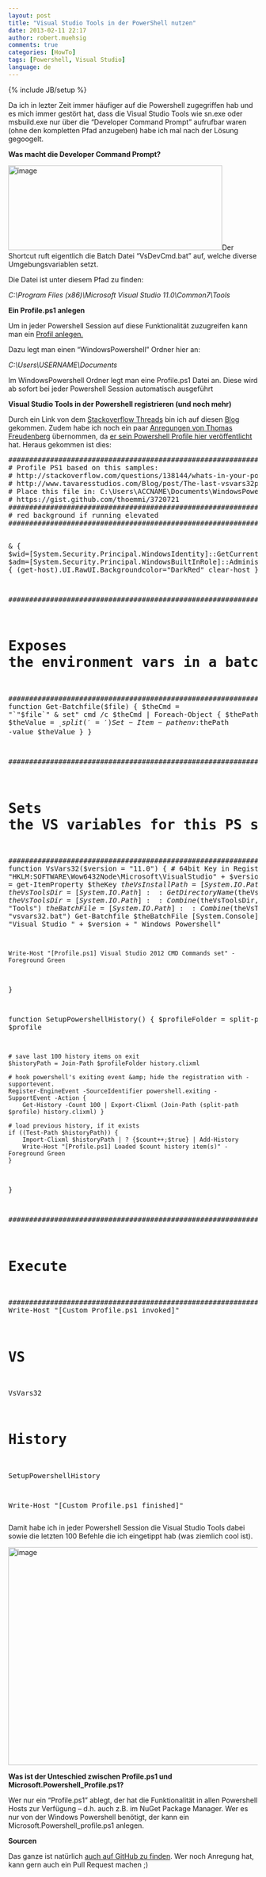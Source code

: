 ```yaml
---
layout: post
title: "Visual Studio Tools in der PowerShell nutzen"
date: 2013-02-11 22:17
author: robert.muehsig
comments: true
categories: [HowTo]
tags: [Powershell, Visual Studio]
language: de
---
```

{% include JB/setup %}
<p>Da ich in lezter Zeit immer häufiger auf die Powershell zugegriffen hab und es mich immer gestört hat, dass die Visual Studio Tools wie sn.exe oder msbuild.exe nur über die “Developer Command Prompt” aufrufbar waren (ohne den kompletten Pfad anzugeben) habe ich mal nach der Lösung gegoogelt.</p> <p><strong>Was macht die Developer Command Prompt?</strong></p> <p><a href="{{BASE_PATH}}/assets/wp-images/image1771.png"><img title="image" style="border-top: 0px; border-right: 0px; border-bottom: 0px; border-left: 0px; display: inline" border="0" alt="image" src="{{BASE_PATH}}/assets/wp-images/image_thumb925.png" width="432" height="171"></a>Der Shortcut ruft eigentlich die Batch Datei “VsDevCmd.bat” auf, welche diverse Umgebungsvariablen setzt.</p> <p>Die Datei ist unter diesem Pfad zu finden:</p> <p><em>C:\Program Files (x86)\Microsoft Visual Studio 11.0\Common7\Tools</em></p> <p><strong>Ein Profile.ps1 anlegen</strong></p> <p>Um in jeder Powershell Session auf diese Funktionalität zuzugreifen kann man ein <a href="http://technet.microsoft.com/en-us/library/ee692764.aspx">Profil anlegen.</a>&nbsp;</p> <p>Dazu legt man einen “WindowsPowershell” Ordner hier an:</p> <p><em>C:\Users\USERNAME\Documents</em></p> <p>Im WindowsPowershell Ordner legt man eine Profile.ps1 Datei an. Diese wird ab sofort bei jeder Powershell Session automatisch ausgeführt</p> <p><strong>Visual Studio Tools in der Powershell registrieren (und noch mehr)</strong></p> <p>Durch ein Link von dem <a href="http://stackoverflow.com/questions/138144/whats-in-your-powershell-profile-ps1file">Stackoverflow Threads</a> bin ich auf diesen <a href="http://www.tavaresstudios.com/Blog/post/The-last-vsvars32ps1-Ill-ever-need.aspx">Blog</a> gekommen. Zudem habe ich noch ein paar <a href="http://thomasfreudenberg.com/">Anregungen von Thomas Freudenberg</a> übernommen, da <a href="https://gist.github.com/thoemmi/3720721">er sein Powershell Profile hier veröffentlicht</a> hat. Heraus gekommen ist dies:</p><pre class="brush: csharp; auto-links: true; collapse: false; first-line: 1; gutter: true; html-script: false; light: false; ruler: false; smart-tabs: true; tab-size: 4; toolbar: true;">###############################################################################
# Profile PS1 based on this samples:
# http://stackoverflow.com/questions/138144/whats-in-your-powershell-profile-ps1file
# http://www.tavaresstudios.com/Blog/post/The-last-vsvars32ps1-Ill-ever-need.aspx
# Place this file in: C:\Users\ACCNAME\Documents\WindowsPowerShell\profile.ps1
# https://gist.github.com/thoemmi/3720721
###############################################################################
# red background if running elevated
###############################################################################

&amp; {
 $wid=[System.Security.Principal.WindowsIdentity]::GetCurrent()
 $prp=new-object System.Security.Principal.WindowsPrincipal($wid)
 $adm=[System.Security.Principal.WindowsBuiltInRole]::Administrator
 $IsAdmin=$prp.IsInRole($adm)
 if ($IsAdmin)
 {
  (get-host).UI.RawUI.Backgroundcolor="DarkRed"
  clear-host
 }
}

###############################################################################
# Exposes the environment vars in a batch and sets them in this PS session
###############################################################################
function Get-Batchfile($file) 
{
    $theCmd = "`"$file`" &amp; set" 
    cmd /c $theCmd | Foreach-Object {
        $thePath, $theValue = $_.split('=')
        Set-Item -path env:$thePath -value $theValue
    }
}


###############################################################################
# Sets the VS variables for this PS session to use (for VS 2012)
###############################################################################
function VsVars32($version = "11.0")
{
	# 64bit Key in Registry
    $theKey = "HKLM:SOFTWARE\Wow6432Node\Microsoft\VisualStudio\" + $version
    $theVsKey = get-ItemProperty $theKey
    $theVsInstallPath = [System.IO.Path]::GetDirectoryName($theVsKey.InstallDir)
    $theVsToolsDir = [System.IO.Path]::GetDirectoryName($theVsInstallPath)
    $theVsToolsDir = [System.IO.Path]::Combine($theVsToolsDir, "Tools")
    $theBatchFile = [System.IO.Path]::Combine($theVsToolsDir, "vsvars32.bat")
    Get-Batchfile $theBatchFile
    [System.Console]::Title = "Visual Studio " + $version + " Windows Powershell"

	Write-Host "[Profile.ps1] Visual Studio 2012 CMD Commands set" -Foreground Green
}

function SetupPowershellHistory() {
	$profileFolder = split-path $profile

	# save last 100 history items on exit
	$historyPath = Join-Path $profileFolder history.clixml

	# hook powershell's exiting event &amp; hide the registration with -supportevent.
	Register-EngineEvent -SourceIdentifier powershell.exiting -SupportEvent -Action {
		Get-History -Count 100 | Export-Clixml (Join-Path (split-path $profile) history.clixml) }

	# load previous history, if it exists
	if ((Test-Path $historyPath)) {
		Import-Clixml $historyPath | ? {$count++;$true} | Add-History
		Write-Host "[Profile.ps1] Loaded $count history item(s)" -Foreground Green
	}
}

###############################################################################
# Execute
###############################################################################
Write-Host "[Custom Profile.ps1 invoked]"

# VS
VsVars32

# History
SetupPowershellHistory

Write-Host "[Custom Profile.ps1 finished]"</pre>
<p>Damit habe ich in jeder Powershell Session die Visual Studio Tools dabei sowie die letzten 100 Befehle die ich eingetippt hab (was ziemlich cool ist).</p>
<p><a href="{{BASE_PATH}}/assets/wp-images/image1772.png"><img title="image" style="border-top: 0px; border-right: 0px; border-bottom: 0px; border-left: 0px; display: inline" border="0" alt="image" src="{{BASE_PATH}}/assets/wp-images/image_thumb926.png" width="591" height="440"></a> </p>
<p><strong>Was ist der Unteschied zwischen Profile.ps1 und Microsoft.Powershell_Profile.ps1?</strong></p>
<p>Wer nur ein “Profile.ps1” ablegt, der hat die Funktionalität in allen Powershell Hosts zur Verfügung – d.h. auch z.B. im NuGet Package Manager. Wer es nur von der Windows Powershell benötigt, der kann ein Microsoft.Powershell_profile.ps1 anlegen.</p>
<p><strong>Sourcen</strong></p>
<p>Das ganze ist natürlich <a href="https://github.com/Code-Inside/Configs/blob/master/profile.ps1">auch auf GitHub zu finden</a>. Wer noch Anregung hat, kann gern auch ein Pull Request machen ;)</p>
